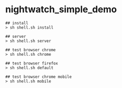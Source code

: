 # nightwatch_simple_demo #

	## install
	> sh shell.sh install

	## server
	> sh shell.sh server

	## test browser chrome
	> sh shell.sh chrome
	
	## test browser firefox
	> sh shell.sh default

	## test browser chrome mobile
	> sh shell.sh mobile
